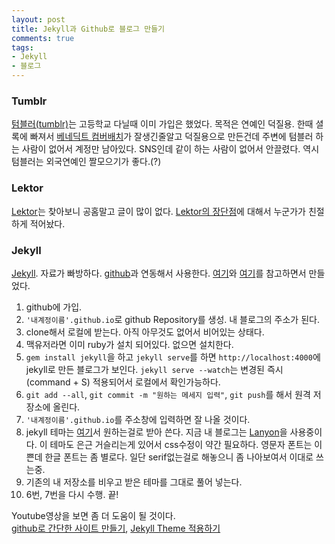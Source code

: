 ```yaml
---
layout: post
title: Jekyll과 Github로 블로그 만들기
comments: true
tags:
- Jekyll
- 블로그
---
```


### **Tumblr**

[텀블러(tumblr)](https://www.tumblr.com/)는 고등학교 다닐때 이미 가입은 했었다. 목적은 연예인 덕질용.
한때 셜록에 빠져서 [베네딕트 컴버배치](https://search.naver.com/search.naver?sm=tab_sug.top&where=nexearch&oquery=%ED%85%80%EB%B8%94%EB%9F%AC&acq=%EB%B2%A0%EB%84%A4&acr=1&qdt=0&ie=utf8&query=%EB%B2%A0%EB%84%A4%EB%94%95%ED%8A%B8+%EC%BB%B4%EB%B2%84%EB%B0%B0%EC%B9%98)가 잘생긴줄알고 덕질용으로 만든건데 주변에 텀블러 하는 사람이 없어서 계정만 남아있다.
SNS인데 같이 하는 사람이 없어서 안끌렸다.
역시 텀블러는 외국연예인 짤모으기가 좋다.(?)

### **Lektor**

[Lektor](https://www.getlektor.com/)는 찾아보니 공홈말고 글이 많이 없다.
[Lektor의 장단점](https://item4.github.io/2015-12-23/Move-to-Lektor/)에 대해서 누군가가 친절하게 적어놨다.

### **Jekyll**
[Jekyll](https://jekyllrb-ko.github.io/). 자료가 빠방하다. [github](https://github.com/)과 연동해서 사용한다.
[여기](http://elinjkim.github.io/web/2016/02/02/how-to-use-github-pages-jekyll)와 [여기](http://kaora.co.kr/jekyll/2016/01/06/jekyll-setting/)를 참고하면서 만들었다.

1. github에 가입.
2. `'내계정이름'.github.io`로 github Repository를 생성. 내 블로그의 주소가 된다.
3. clone해서 로컬에 받는다. 아직 아무것도 없어서 비어있는 상태다.
4. 맥유저라면 이미 ruby가 설치 되어있다. 없으면 설치한다.
5. `gem install jekyll`을 하고 `jekyll serve`를 하면 `http://localhost:4000`에 jekyll로 만든 블로그가 보인다.
`jekyll serve --watch`는 변경된 즉시(command + S) 적용되어서 로컬에서 확인가능하다.
6. `git add --all`, `git commit -m "원하는 메세지 입력"`, `git push`를 해서 원격 저장소에 올린다.
7. `'내계정이름'.github.io`를 주소창에 입력하면 잘 나올 것이다.
8. jekyll 테마는 [여기](http://jekyllthemes.org/)서 원하는걸로 받아 쓴다. 지금 내 블로그는 [Lanyon](https://github.com/poole/lanyon)을 사용중이다. 이 테마도 은근 거슬리는게 있어서 css수정이 약간 필요하다. 영문자 폰트는 이쁜데 한글 폰트는 좀 별로다. 일단 serif없는걸로 해놓으니 좀 나아보여서 이대로 쓰는중.
9. 기존의 내 저장소를 비우고 받은 테마를 그대로 풀어 넣는다.
10. 6번, 7번을 다시 수행. 끝!

Youtube영상을 보면 좀 더 도움이 될 것이다.  
[github로 간단한 사이트 만들기](https://www.youtube.com/watch?v=eVc3S5wk18o), [Jekyll Theme 적용하기](https://www.youtube.com/watch?v=H5h4s7b6XcU)
